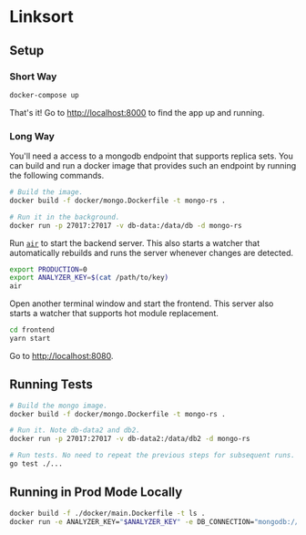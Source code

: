 # Linksort

## Setup

### Short Way

```bash
docker-compose up
```

That's it! Go to [http://localhost:8000](http://localhost:8000) to find the app up and running.

### Long Way

You'll need a access to a mongodb endpoint that supports replica sets. You can build and run a docker image that provides such an endpoint by running the following commands.

```bash
# Build the image.
docker build -f docker/mongo.Dockerfile -t mongo-rs .

# Run it in the background.
docker run -p 27017:27017 -v db-data:/data/db -d mongo-rs
```

Run [`air`](https://github.com/cosmtrek/air) to start the backend server. This also starts a watcher that automatically rebuilds and runs the server whenever changes are detected.

```bash
export PRODUCTION=0
export ANALYZER_KEY=$(cat /path/to/key)
air
```

Open another terminal window and start the frontend. This server also starts a watcher that supports hot module replacement.

```bash
cd frontend
yarn start
```

Go to [http://localhost:8080](http://localhost:8080).

## Running Tests

```bash
# Build the mongo image.
docker build -f docker/mongo.Dockerfile -t mongo-rs .

# Run it. Note db-data2 and db2.
docker run -p 27017:27017 -v db-data2:/data/db2 -d mongo-rs

# Run tests. No need to repeat the previous steps for subsequent runs.
go test ./...
```

## Running in Prod Mode Locally

```bash
docker build -f ./docker/main.Dockerfile -t ls .
docker run -e ANALYZER_KEY="$ANALYZER_KEY" -e DB_CONNECTION="mongodb://172.17.0.2:27017/?connect=direct" -p 8080:8080 ls
```
